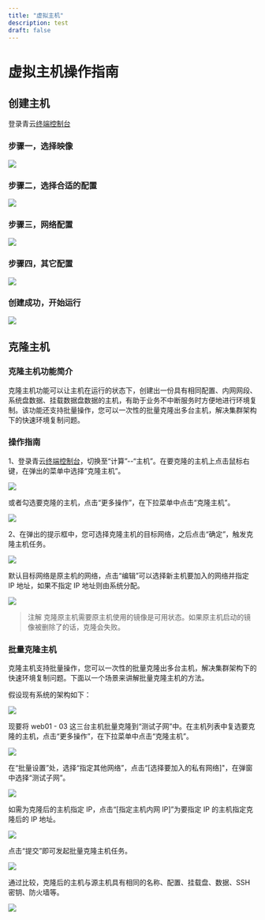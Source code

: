 ```yaml
---
title: "虚拟主机"
description: test
draft: false
---
```


# 虚拟主机操作指南

## 创建主机

登录青云[终端控制台](https://console.qingcloud.com/)

### 步骤一，选择映像

![](/compute/vm/manual/_images/create_instance_1.png)

### 步骤二，选择合适的配置

![](/compute/vm/manual/_images/create_instance_2.png)

### 步骤三，网络配置

![](/compute/vm/manual/_images/create_instance_3.png)

### 步骤四，其它配置

![](/compute/vm/manual/_images/create_instance_4.png)

### 创建成功，开始运行

![](/compute/vm/manual/_images/create_instance_5.png)

## 克隆主机

### 克隆主机功能简介

克隆主机功能可以让主机在运行的状态下，创建出一份具有相同配置、内网网段、系统盘数据、挂载数据盘数据的主机，有助于业务不中断服务时方便地进行环境复制。该功能还支持批量操作，您可以一次性的批量克隆出多台主机，解决集群架构下的快速环境复制问题。

### 操作指南

1、登录青云[终端控制台](https://console.qingcloud.com/)，切换至“计算”--“主机”。在要克隆的主机上点击鼠标右键，在弹出的菜单中选择“克隆主机”。

![](/compute/vm/manual/_images/20190922-223750.png)

或者勾选要克隆的主机，点击“更多操作”，在下拉菜单中点击“克隆主机”。

![](/compute/vm/manual/_images/20190922-224131.png)

2、在弹出的提示框中，您可选择克隆主机的目标网络，之后点击“确定”，触发克隆主机任务。

![](/compute/vm/manual/_images/20190922-224847.png)

默认目标网络是原主机的网络，点击“编辑”可以选择新主机要加入的网络并指定 IP 地址，如果不指定 IP 地址则由系统分配。

![](/compute/vm/manual/_images/20190922-225258.png)

>注解
克隆原主机需要原主机使用的镜像是可用状态。如果原主机启动的镜像被删除了的话，克隆会失败。

### 批量克隆主机

克隆主机支持批量操作，您可以一次性的批量克隆出多台主机，解决集群架构下的快速环境复制问题。下面以一个场景来讲解批量克隆主机的方法。

假设现有系统的架构如下：

![](/compute/vm/manual/_images/batch_clone_instances_01-ori-arch.png)

现要将 web01 - 03 这三台主机批量克隆到“测试子网”中。在主机列表中复选要克隆的主机，点击“更多操作”，在下拉菜单中点击“克隆主机”。

![](/compute/vm/manual/_images/batch_clone_instances_02-choose-instances.png)

在“批量设置”处，选择“指定其他网络”，点击“[选择要加入的私有网络]"，在弹窗中选择“测试子网”。

![](/compute/vm/manual/_images/batch_clone_instances_03-choose-net.png)

如需为克隆后的主机指定 IP，点击“[指定主机内网 IP]”为要指定 IP 的主机指定克隆后的 IP 地址。

![](/compute/vm/manual/_images/batch_clone_instances_04-set-IP.png)

点击“提交”即可发起批量克隆主机任务。

![](/compute/vm/manual/_images/batch_clone_instances_05-target-arch.png)

通过比较，克隆后的主机与源主机具有相同的名称、配置、挂载盘、数据、SSH 密钥、防火墙等。

![](/compute/vm/manual/_images/batch_clone_instances_06-check.png)